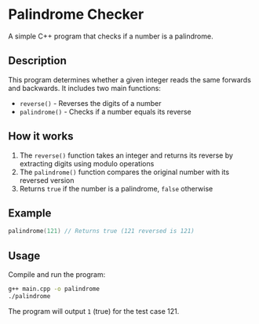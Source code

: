 # Palindrome Checker

A simple C++ program that checks if a number is a palindrome.

## Description

This program determines whether a given integer reads the same forwards and backwards. It includes two main functions:
- `reverse()` - Reverses the digits of a number
- `palindrome()` - Checks if a number equals its reverse

## How it works

1. The `reverse()` function takes an integer and returns its reverse by extracting digits using modulo operations
2. The `palindrome()` function compares the original number with its reversed version
3. Returns `true` if the number is a palindrome, `false` otherwise

## Example

```cpp
palindrome(121) // Returns true (121 reversed is 121)
```

## Usage

Compile and run the program:
```bash
g++ main.cpp -o palindrome
./palindrome
```

The program will output `1` (true) for the test case 121.